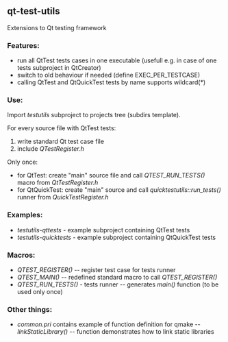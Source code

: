 ## qt-test-utils
Extensions to Qt testing framework

### Features:
- run all QtTest tests cases in one executable (usefull e.g. in case of one tests subproject in QtCreator)
- switch to old behaviour if needed (define EXEC_PER_TESTCASE)
- calling QtTest and QtQuickTest tests by name supports wildcard(*)


### Use:
Import *testutils* subproject to projects tree (subdirs template).

For every source file with QtTest tests:
1. write standard Qt test case file
2. include *QTestRegister.h*

Only once:
- for QtTest: create "main" source file and call *QTEST_RUN_TESTS()* macro from *QtTestRegister.h*
- for QtQuickTest: create "main" source and call *quicktestutils::run_tests()* runner from *QuickTestRegister.h*


### Examples:
- *testutils-qttests* - example subproject containing QtTest tests
- *testutils-quicktests* - example subproject containing QtQuickTest tests


### Macros:
- *QTEST_REGISTER()* -- register test case for tests runner
- *QTEST_MAIN()* -- redefined standard macro to call *QTEST_REGISTER()*
- *QTEST_RUN_TESTS()* - tests runner -- generates *main()* function (to be used only once)


### Other things:
- *common.pri* contains example of function definition for qmake -- *linkStaticLibrary()* -- function demonstrates how to link static libraries
